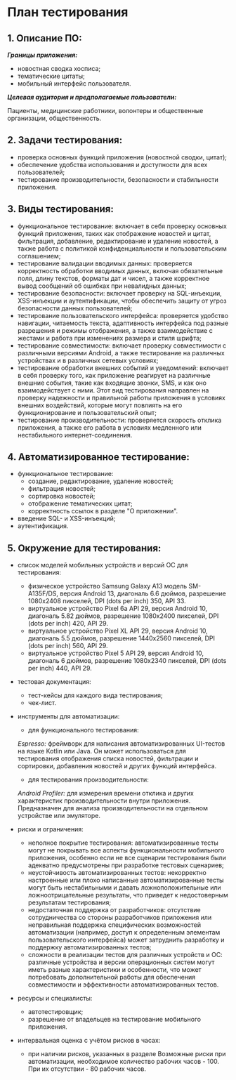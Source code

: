 # План тестирования
## 1. Описание ПО:
***Границы приложения:***
   - новостная сводка хосписа;
   - тематические цитаты;
   - мобильный интерфейс пользователя.

***Целевая аудитория и предполагаемые пользователи:***

Пациенты, медицинские работники, волонтеры и общественные организации, общественность.

## 2. Задачи тестирования:
- проверка основных функций приложения (новостной сводки, цитат);
- обеспечение удобства использования и доступности для всех пользователей;
- тестирование производительности, безопасности и стабильности приложения.

## 3. Виды тестирования:
- функциональное тестирование: включает в себя проверку основных функций приложения, таких как отображение новостей и цитат, фильтрация, добавление, редактирование и удаление новостей, а также работа с политикой конфиденциальности и пользовательским соглашением;
- тестирование валидации вводимых данных: проверяется корректность обработки вводимых данных, включая обязательные поля, длину текстов, форматы дат и чисел, а также корректное вывод сообщений об ошибках при невалидных данных;
- тестирование безопасности: включает проверку на SQL-инъекции, XSS-инъекции и аутентификации, чтобы обеспечить защиту от угроз безопасности данных пользователей;
- тестирование пользовательского интерфейса: проверяется удобство навигации, читаемость текста, адаптивность интерфейса под разные разрешения и режимы отображения, а также взаимодействие с жестами и работа при изменениях размера и стиля шрифта;
- тестирование совместимости: включает проверку совместимости с различными версиями Android, а также тестирование на различных устройствах и в различных сетевых условиях;
- тестирование обработки внешних событий и уведомлений: включает в себя проверку того, как приложение реагирует на различные внешние события, такие как входящие звонки, SMS, и как оно взаимодействует с ними. Этот вид тестирования направлен на проверку надежности и правильной работы приложения в условиях внешних воздействий, которые могут повлиять на его функционирование и пользовательский опыт;
- тестирование производительности: проверяется скорость отклика приложения, а также его работа в условиях медленного или нестабильного интернет-соединения.

## 4. Автоматизированное тестирование:
- функциональное тестирование:
  - создание, редактирование, удаление новостей;
  - фильтрация новостей;
  - сортировка новостей;
  - отображение тематических цитат;
  - корректность ссылок в разделе "О приложении".
- введение SQL- и XSS-инъекций;
- аутентификация.

## 5. Окружение для тестирования:
- список моделей мобильных устройств и версий ОС для тестирования:
  - физическое устройство Samsung Galaxy A13 модель SM-A135F/DS, версия Android 13, диагональ 6.6 дюймов, разрешение 1080х2408 пикселей, DPI (dots per inch) 350, API 33.
  - виртуальное устройство Pixel 6a API 29,  версия Android 10, диагональ 5.82 дюймов, разрешение 1080х2400 пикселей, DPI (dots per inch) 420, API 29.
  - виртуальное устройство Pixel XL API 29,  версия Android 10, диагональ 5.5 дюймов, разрешение 1440х2560 пикселей, DPI (dots per inch) 560, API 29.
  - виртуальное устройство Pixel 5 API 29,  версия Android 10, диагональ 6 дюймов, разрешение 1080х2340 пикселей, DPI (dots per inch) 440, API 29.
- тестовая документация:
    - тест-кейсы для каждого вида тестирования;
    - чек-лист.
- инструменты для автоматизации:
    - для функционального тестирования:
  
    *Espresso:* фреймворк для написания автоматизированных UI-тестов на языке Kotlin или Java. Он может использоваться для тестирования отображения списка новостей, фильтрации и сортировки, добавления новостей и других функций интерфейса.
    
    - для тестирования производительности:
    
    *Android Profiler:* для измерения времени отклика и других характеристик производительности внутри приложения. Предназначен для анализа производительности на отдельном устройстве или эмуляторе.

- риски и ограничения:
    - неполное покрытие тестирования: автоматизированные тесты могут не покрывать все аспекты функциональности мобильного приложения, особенно если не все сценарии тестирования были адекватно предусмотрены при разработке тестовых сценариев;
    - неустойчивость автоматизированных тестов: некорректно настроенные или плохо написанные автоматизированные тесты могут быть нестабильными и давать ложноположительные или ложноотрицательные результаты, что приведет к недостоверным результатам тестирования;
    - недостаточная поддержка от разработчиков: отсутствие сотрудничества со стороны разработчиков приложения или неправильная поддержка специфических возможностей автоматизации (например, доступ к определенным элементам пользовательского интерфейса) может затруднить разработку и поддержку автоматизированных тестов;
    - сложности в реализации тестов для различных устройств и ОС: различные устройства и версии операционных систем могут иметь разные характеристики и особенности, что может потребовать дополнительной работы для обеспечения совместимости и эффективности автоматизированных тестов.
- ресурсы и специалисты:
    - автотестировщик;
    - разрешение от владельцев на тестирование мобильного приложения.
- интервальная оценка с учётом рисков в часах:
    - при наличии рисков, указанных в разделе Возможные риски при автоматизации, необходимое количество рабочих часов - 100. При их отсутствии - 80 рабочих часов.

